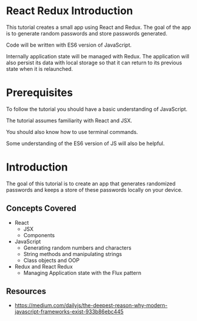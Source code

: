 # React Redux Introduction

This tutorial creates a small app using React and Redux. The goal of the app 
is to generate random passwords and store passwords generated. 

Code will be written with ES6 version of JavaScript. 

Internally application state will be managed with Redux. The application will also persist its data with local storage so that it can return to its previous state when it is relaunched. 

# Prerequisites 

To follow the tutorial you should have a basic understanding of JavaScript. 

The tutorial assumes familiarity with React and JSX. 

You should also know how to use terminal commands.

Some understanding of the ES6 version of JS will also be helpful. 

# Introduction 

The goal of this tutorial is to create an app that generates randomized passwords and keeps a store of these passwords locally on your device. 

## Concepts Covered

- React
  - JSX
  - Components
- JavaScript
  - Generating random numbers and characters
  - String methods and manipulating strings
  - Class objects and OOP
- Redux and React Redux
  - Managing Application state with the Flux pattern
 
 ## Resources
 
 - https://medium.com/dailyjs/the-deepest-reason-why-modern-javascript-frameworks-exist-933b86ebc445

